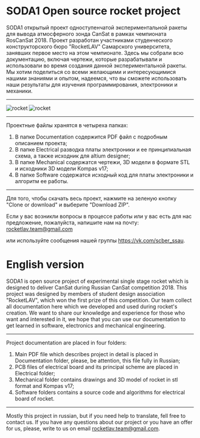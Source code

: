 # SODA1 Open source rocket project
SODA1 открытый проект одноступенчатой экспериментальной ракеты для вывода атмосферного зонда CanSat в рамках чемпионата RosCanSat 2018. Проект разработан участниками студенческого конструкторского бюро "RocketLAV" Самарского университета, занявших первое место на этом чемпионате. Здесь мы собрали всю документацию, включая чертежи, которые разрабатывали и использовали во время создания данной экспериментальной ракеты. Мы хотим поделиться со всеми желающими и интересующимися нашими знаниями и опытом, надеемся, что вы сможете использовать наши результаты для изучения программирования, электроники и механики. 
***

![rocket](https://pp.userapi.com/c849328/v849328160/23731/8C4yJ5hwJxU.jpg)
![rocket](https://pp.userapi.com/c849328/v849328160/2375f/yUW1HfpB1fo.jpg)

***

Проектные файлы хранятся в четыреха папках:
1. В папке Documentation содержится PDF файл с подробным описанием проекта;
2. В папке Electrical разводка платы электроники и ее принципиальная схема, а также исходник для altium designer;
3. В папке Mechanical содержатся чертежи, 3D модели в формате STL и исходники 3D модели Kompas v17;
4. В папке Software содержатся исходный код для платы электроники и алгоритм ее работы.

***

Для того, чтобы скачать весь проект, нажмите на зеленую кнопку "Clone or download" и выберите "Download ZIP".

Если у вас возникли вопросы в процессе работы или у вас есть для нас предложение, пожалуйста, напишите нам на почту: rocketlav.team@gmail.com


или используйте сообщения нашей группы https://vk.com/scber_ssau.

# English version


SODA1 is open source project of experimental single stage rocket which is designed to deliver CanSat during Russian CanSat competition 2018. This project was designed by members of student design association "RocketLAV", which won the first prize of this competition. Our team collect all documentation here which we developed and used during rocket's creation. We want to share our knowledge and experience for those who want and interested in it, we hope that you can use our documentation to get learned in software, electronics and mechanical engineering. 

***

Project documentation are placed in four folders:
1. Main PDF file which describes project in detail is placed in Documentation folder, please, be attention, this file fully in Russian;
2. PCB files of electrical board and its principal scheme are placed in Electrical folder; 
3. Mechanical folder contains drawings and 3D model of rocket in stl format and Kompas v17;
4. Software folders contains a source code and algorithms for electrical board of rocket.

***

Mostly this project in russian, but if you need help to translate, fell free to contact us.
If you have any questions about our project or you have an offer for us, please, write to us on email rocketlav.team@gmail.com.


